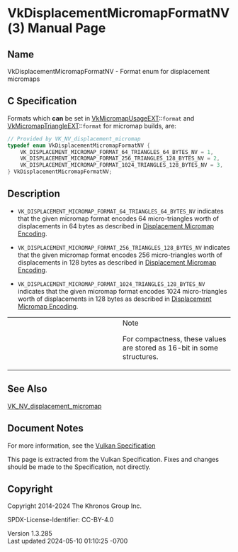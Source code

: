 # VkDisplacementMicromapFormatNV(3) Manual Page

## Name

VkDisplacementMicromapFormatNV - Format enum for displacement micromaps



## <a href="#_c_specification" class="anchor"></a>C Specification

Formats which **can** be set in
[VkMicromapUsageEXT](https://registry.khronos.org/vulkan/specs/1.3-extensions/man/html/VkMicromapUsageEXT.html)::`format` and
[VkMicromapTriangleEXT](https://registry.khronos.org/vulkan/specs/1.3-extensions/man/html/VkMicromapTriangleEXT.html)::`format` for
micromap builds, are:

``` c
// Provided by VK_NV_displacement_micromap
typedef enum VkDisplacementMicromapFormatNV {
    VK_DISPLACEMENT_MICROMAP_FORMAT_64_TRIANGLES_64_BYTES_NV = 1,
    VK_DISPLACEMENT_MICROMAP_FORMAT_256_TRIANGLES_128_BYTES_NV = 2,
    VK_DISPLACEMENT_MICROMAP_FORMAT_1024_TRIANGLES_128_BYTES_NV = 3,
} VkDisplacementMicromapFormatNV;
```

## <a href="#_description" class="anchor"></a>Description

- `VK_DISPLACEMENT_MICROMAP_FORMAT_64_TRIANGLES_64_BYTES_NV` indicates
  that the given micromap format encodes 64 micro-triangles worth of
  displacements in 64 bytes as described in <a
  href="https://registry.khronos.org/vulkan/specs/1.3-extensions/html/vkspec.html#displacement-micromap-encoding"
  target="_blank" rel="noopener">Displacement Micromap Encoding</a>.

- `VK_DISPLACEMENT_MICROMAP_FORMAT_256_TRIANGLES_128_BYTES_NV` indicates
  that the given micromap format encodes 256 micro-triangles worth of
  displacements in 128 bytes as described in <a
  href="https://registry.khronos.org/vulkan/specs/1.3-extensions/html/vkspec.html#displacement-micromap-encoding"
  target="_blank" rel="noopener">Displacement Micromap Encoding</a>.

- `VK_DISPLACEMENT_MICROMAP_FORMAT_1024_TRIANGLES_128_BYTES_NV`
  indicates that the given micromap format encodes 1024 micro-triangles
  worth of displacements in 128 bytes as described in <a
  href="https://registry.khronos.org/vulkan/specs/1.3-extensions/html/vkspec.html#displacement-micromap-encoding"
  target="_blank" rel="noopener">Displacement Micromap Encoding</a>.

<table>
<colgroup>
<col style="width: 50%" />
<col style="width: 50%" />
</colgroup>
<tbody>
<tr class="odd">
<td class="icon"><em></em></td>
<td class="content">Note
<p>For compactness, these values are stored as 16-bit in some
structures.</p></td>
</tr>
</tbody>
</table>

## <a href="#_see_also" class="anchor"></a>See Also

[VK_NV_displacement_micromap](https://registry.khronos.org/vulkan/specs/1.3-extensions/man/html/VK_NV_displacement_micromap.html)

## <a href="#_document_notes" class="anchor"></a>Document Notes

For more information, see the <a
href="https://registry.khronos.org/vulkan/specs/1.3-extensions/html/vkspec.html#VkDisplacementMicromapFormatNV"
target="_blank" rel="noopener">Vulkan Specification</a>

This page is extracted from the Vulkan Specification. Fixes and changes
should be made to the Specification, not directly.

## <a href="#_copyright" class="anchor"></a>Copyright

Copyright 2014-2024 The Khronos Group Inc.

SPDX-License-Identifier: CC-BY-4.0

Version 1.3.285  
Last updated 2024-05-10 01:10:25 -0700
